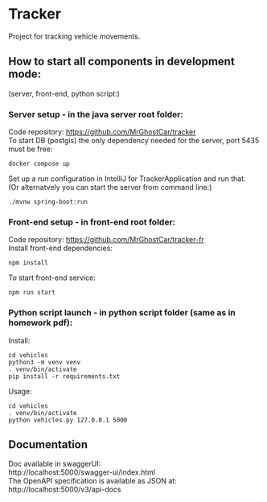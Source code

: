 
# Tracker
Project for tracking vehicle movements.

## How to start all components in development mode:
(server, front-end, python script:)

### Server setup - in the java server root folder:
Code repository: https://github.com/MrGhostCar/tracker <br>
To start DB (postgis) the only dependency needed for the server, port 5435 must be free:
```
docker compose up
```
Set up a run configuration in IntelliJ for TrackerApplication and run that. <br>
(Or alternatvely you can start the server from command line:) 
```
./mvnw spring-boot:run
```
### Front-end setup - in front-end root folder:
Code repository: https://github.com/MrGhostCar/tracker-fr <br>
Install front-end dependencies:
```
npm install
```
To start front-end service:
```
npm run start
```

### Python script launch - in python script folder (same as in homework pdf): 
Install:
```
cd vehicles
python3 -m venv venv
. venv/bin/activate
pip install -r requirements.txt
```
Usage:
```
cd vehicles
. venv/bin/activate
python vehicles.py 127.0.0.1 5000
```

## Documentation
Doc available in swaggerUI: <br>
http://localhost:5000/swagger-ui/index.html <br>
The OpenAPI specification is available as JSON at:<br>
http://localhost:5000/v3/api-docs
